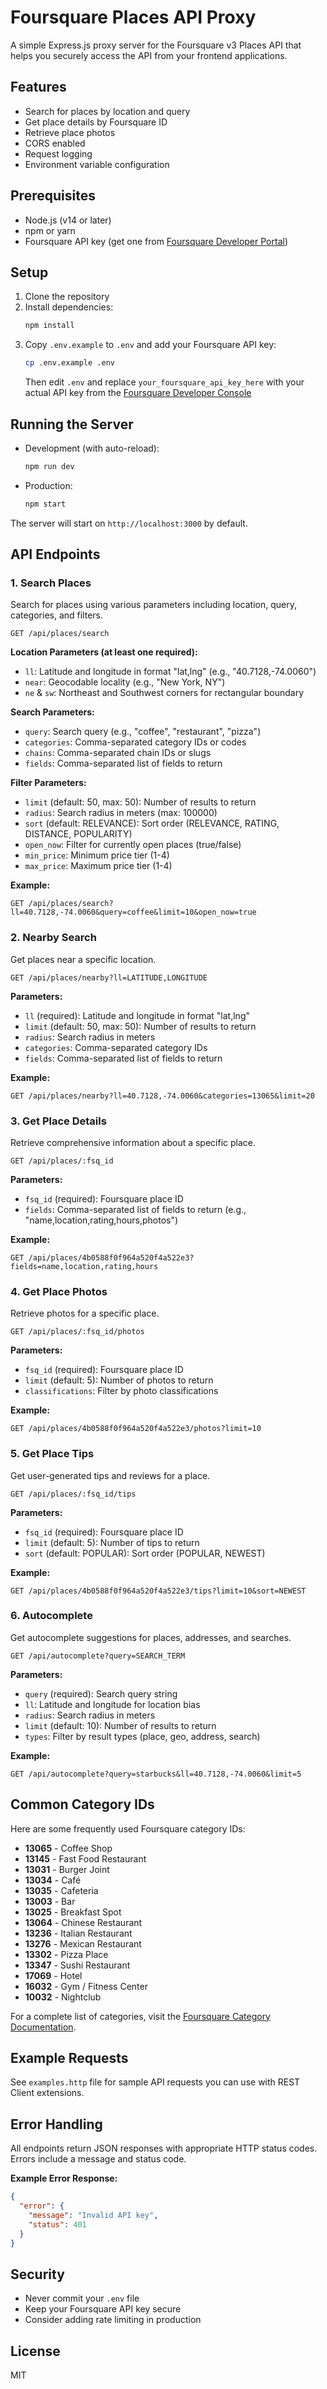 # Foursquare Places API Proxy

A simple Express.js proxy server for the Foursquare v3 Places API that helps you securely access the API from your frontend applications.

## Features

- Search for places by location and query
- Get place details by Foursquare ID
- Retrieve place photos
- CORS enabled
- Request logging
- Environment variable configuration

## Prerequisites

- Node.js (v14 or later)
- npm or yarn
- Foursquare API key (get one from [Foursquare Developer Portal](https://foursquare.com/developers/))

## Setup

1. Clone the repository
2. Install dependencies:
   ```bash
   npm install
   ```
3. Copy `.env.example` to `.env` and add your Foursquare API key:
   ```bash
   cp .env.example .env
   ```
   Then edit `.env` and replace `your_foursquare_api_key_here` with your actual API key from the [Foursquare Developer Console](https://foursquare.com/developers/apps)

## Running the Server

- Development (with auto-reload):
  ```bash
  npm run dev
  ```
- Production:
  ```bash
  npm start
  ```

The server will start on `http://localhost:3000` by default.

## API Endpoints

### 1. Search Places
Search for places using various parameters including location, query, categories, and filters.

```
GET /api/places/search
```

**Location Parameters (at least one required):**
- `ll`: Latitude and longitude in format "lat,lng" (e.g., "40.7128,-74.0060")
- `near`: Geocodable locality (e.g., "New York, NY")
- `ne` & `sw`: Northeast and Southwest corners for rectangular boundary

**Search Parameters:**
- `query`: Search query (e.g., "coffee", "restaurant", "pizza")
- `categories`: Comma-separated category IDs or codes
- `chains`: Comma-separated chain IDs or slugs
- `fields`: Comma-separated list of fields to return

**Filter Parameters:**
- `limit` (default: 50, max: 50): Number of results to return
- `radius`: Search radius in meters (max: 100000)
- `sort` (default: RELEVANCE): Sort order (RELEVANCE, RATING, DISTANCE, POPULARITY)
- `open_now`: Filter for currently open places (true/false)
- `min_price`: Minimum price tier (1-4)
- `max_price`: Maximum price tier (1-4)

**Example:**
```
GET /api/places/search?ll=40.7128,-74.0060&query=coffee&limit=10&open_now=true
```

### 2. Nearby Search
Get places near a specific location.

```
GET /api/places/nearby?ll=LATITUDE,LONGITUDE
```

**Parameters:**
- `ll` (required): Latitude and longitude in format "lat,lng"
- `limit` (default: 50, max: 50): Number of results to return
- `radius`: Search radius in meters
- `categories`: Comma-separated category IDs
- `fields`: Comma-separated list of fields to return

**Example:**
```
GET /api/places/nearby?ll=40.7128,-74.0060&categories=13065&limit=20
```

### 3. Get Place Details
Retrieve comprehensive information about a specific place.

```
GET /api/places/:fsq_id
```

**Parameters:**
- `fsq_id` (required): Foursquare place ID
- `fields`: Comma-separated list of fields to return (e.g., "name,location,rating,hours,photos")

**Example:**
```
GET /api/places/4b0588f0f964a520f4a522e3?fields=name,location,rating,hours
```

### 4. Get Place Photos
Retrieve photos for a specific place.

```
GET /api/places/:fsq_id/photos
```

**Parameters:**
- `fsq_id` (required): Foursquare place ID
- `limit` (default: 5): Number of photos to return
- `classifications`: Filter by photo classifications

**Example:**
```
GET /api/places/4b0588f0f964a520f4a522e3/photos?limit=10
```

### 5. Get Place Tips
Get user-generated tips and reviews for a place.

```
GET /api/places/:fsq_id/tips
```

**Parameters:**
- `fsq_id` (required): Foursquare place ID
- `limit` (default: 5): Number of tips to return
- `sort` (default: POPULAR): Sort order (POPULAR, NEWEST)

**Example:**
```
GET /api/places/4b0588f0f964a520f4a522e3/tips?limit=10&sort=NEWEST
```

### 6. Autocomplete
Get autocomplete suggestions for places, addresses, and searches.

```
GET /api/autocomplete?query=SEARCH_TERM
```

**Parameters:**
- `query` (required): Search query string
- `ll`: Latitude and longitude for location bias
- `radius`: Search radius in meters
- `limit` (default: 10): Number of results to return
- `types`: Filter by result types (place, geo, address, search)

**Example:**
```
GET /api/autocomplete?query=starbucks&ll=40.7128,-74.0060&limit=5
```

## Common Category IDs

Here are some frequently used Foursquare category IDs:

- **13065** - Coffee Shop
- **13145** - Fast Food Restaurant
- **13031** - Burger Joint
- **13034** - Café
- **13035** - Cafeteria
- **13003** - Bar
- **13025** - Breakfast Spot
- **13064** - Chinese Restaurant
- **13236** - Italian Restaurant
- **13276** - Mexican Restaurant
- **13302** - Pizza Place
- **13347** - Sushi Restaurant
- **17069** - Hotel
- **16032** - Gym / Fitness Center
- **10032** - Nightclub

For a complete list of categories, visit the [Foursquare Category Documentation](https://docs.foursquare.com/data-products/docs/categories).

## Example Requests

See `examples.http` file for sample API requests you can use with REST Client extensions.

## Error Handling

All endpoints return JSON responses with appropriate HTTP status codes. Errors include a message and status code.

**Example Error Response:**
```json
{
  "error": {
    "message": "Invalid API key",
    "status": 401
  }
}
```

## Security

- Never commit your `.env` file
- Keep your Foursquare API key secure
- Consider adding rate limiting in production

## License

MIT
